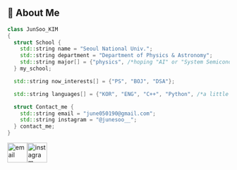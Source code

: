 ## 🌠 About Me
```cpp
class JunSoo_KIM
{
  struct School {
    std::string name = "Seoul National Univ.";
    std::string department = "Department of Physics & Astronomy";
    std::string major[] = {"physics", /*hoping "AI" or "System Semiconductor Engineering for AI"*/};
  } my_school;

  std::string now_interests[] = {"PS", "BOJ", "DSA"};

  std::string languages[] = {"KOR", "ENG", "C++", "Python", /*a little bit of*/"JAVA"};

  struct Contact_me {
    std::string email = "june050190@gmail.com";
    std::string instagram = "@junesoo__";
  } contact_me;
}
```

<a href="mailto:june050190@gmail.com">
  <img style="float:left;" src="https://cdn1.iconfinder.com/data/icons/google-new-logos-1/32/gmail_new_logo-512.png" alt="email" width="45" height="45" margin-right="0"/>
  </a>
<a href="https://www.instagram.com/junesoo__/">
  <img style="float:left;" src="https://cdn2.iconfinder.com/data/icons/social-icons-33/128/Instagram-512.png" alt="instagram" width="45" height="45"/>
</a>
